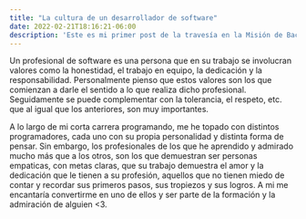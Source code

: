 ```yaml
---
title: "La cultura de un desarrollador de software"
date: 2022-02-21T18:16:21-06:00
description: 'Este es mi primer post de la travesía en la Misión de Backend con Node JS de Launch X.'
---
```


Un profesional de software es una persona que en su trabajo se involucran valores como la honestidad, el trabajo en equipo, la dedicación y la responsabilidad. Personalmente pienso que estos valores son los que comienzan a darle el sentido a lo que realiza dicho profesional. Seguidamente se puede complementar con la tolerancia, el respeto, etc. que al igual que los anteriores, son muy importantes.

A lo largo de mi corta carrera programando, me he topado con distintos programadores, cada uno con su propia personalidad y distinta forma de pensar. Sin embargo, los profesionales de los que he aprendido y admirado mucho más que a los otros, son los que demuestran ser personas empaticas, con metas claras, que su trabajo demuestra el amor y la dedicación que le tienen a su profesión, aquellos que no tienen miedo de contar y recordar sus primeros pasos, sus tropiezos y sus logros. A mi me encantaría convertirme en uno de ellos y ser parte de la formación y la admiración de alguien <3.
